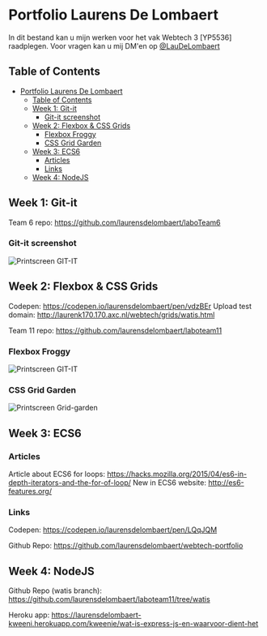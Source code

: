 # Portfolio Laurens De Lombaert

In dit bestand kan u mijn werken voor het vak Webtech 3 [YP5536] raadplegen. Voor vragen kan u mij DM'en op [@LauDeLombaert](https://twitter.com/LauDeLombaert)

## Table of Contents

<!-- TOC -->

- [Portfolio Laurens De Lombaert](#portfolio-laurens-de-lombaert)
    - [Table of Contents](#table-of-contents)
    - [Week 1: Git-it](#week-1-git-it)
        - [Git-it screenshot](#git-it-screenshot)
    - [Week 2: Flexbox & CSS Grids](#week-2-flexbox--css-grids)
        - [Flexbox Froggy](#flexbox-froggy)
        - [CSS Grid Garden](#css-grid-garden)
    - [Week 3: ECS6](#week-3-ecs6)
        - [Articles](#articles)
        - [Links](#links)
    - [Week 4: NodeJS](#week-4-nodejs)

<!-- /TOC -->

## Week 1: Git-it

Team 6 repo: <https://github.com/laurensdelombaert/laboTeam6>

### Git-it screenshot

![Printscreen GIT-IT](http://laurenk170.170.axc.nl/webtech/gitit.png)

## Week 2: Flexbox & CSS Grids

Codepen: <https://codepen.io/laurensdelombaert/pen/vdzBEr>
Upload test domain: <http://laurenk170.170.axc.nl/webtech/grids/watis.html>

Team 11 repo: <https://github.com/laurensdelombaert/laboteam11>

### Flexbox Froggy

![Printscreen GIT-IT](http://laurenk170.170.axc.nl/webtech/froggy.png)

### CSS Grid Garden

![Printscreen Grid-garden](http://laurenk170.170.axc.nl/webtech/grid.png)

## Week 3: ECS6

### Articles

Article about ECS6 for loops: <https://hacks.mozilla.org/2015/04/es6-in-depth-iterators-and-the-for-of-loop/>
New in ECS6 website: <http://es6-features.org/>

### Links

Codepen: <https://codepen.io/laurensdelombaert/pen/LQqJQM>

Github Repo: <https://github.com/laurensdelombaert/webtech-portfolio>

## Week 4: NodeJS

Github Repo (watis branch): <https://github.com/laurensdelombaert/laboteam11/tree/watis>

Heroku app: <https://laurensdelombaert-kweeni.herokuapp.com/kweenie/wat-is-express-js-en-waarvoor-dient-het>